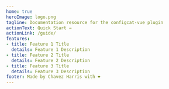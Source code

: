 ```yaml
---
home: true
heroImage: logo.png
tagline: Documentation resource for the configcat-vue plugin
actionText: Quick Start →
actionLink: /guide/
features:
- title: Feature 1 Title
  details: Feature 1 Description
- title: Feature 2 Title
  details: Feature 2 Description
- title: Feature 3 Title
  details: Feature 3 Description
footer: Made by Chavez Harris with ❤️
---
```

